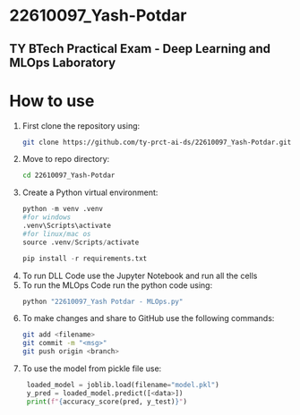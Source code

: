 # 22610097_Yash-Potdar
TY BTech Practical Exam - Deep Learning and MLOps Laboratory
---
# How to use

1. First clone the repository using:
    ```bash
    git clone https://github.com/ty-prct-ai-ds/22610097_Yash-Potdar.git
    ```
2. Move to repo directory:
   ```bash
   cd 22610097_Yash-Potdar
   ```
3. Create a Python virtual environment:
    ```python
    python -m venv .venv
    #for windows
    .venv\Scripts\activate
    #for linux/mac os
    source .venv/Scripts/activate

    pip install -r requirements.txt
    ```
4. To run DLL Code use the Jupyter Notebook and run all the cells
5. To run the MLOps Code run the python code using:
   ```bash
   python "22610097_Yash Potdar - MLOps.py"
   ```
6. To make changes and share to GitHub use the following commands:
   ```bash
   git add <filename>
   git commit -m "<msg>"
   git push origin <branch>
    ```
7. To use the model from pickle file use:
   ```python
    loaded_model = joblib.load(filename="model.pkl")
    y_pred = loaded_model.predict([<data>])
    print(f"{accuracy_score(pred, y_test)}")
    ```
